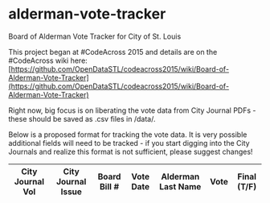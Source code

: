 # alderman-vote-tracker
Board of Alderman Vote Tracker for City of St. Louis

This project began at #CodeAcross 2015 and details are on the #CodeAcross wiki here: [https://github.com/OpenDataSTL/codeacross2015/wiki/Board-of-Alderman-Vote-Tracker](https://github.com/OpenDataSTL/codeacross2015/wiki/Board-of-Alderman-Vote-Tracker)

Right now, big focus is on liberating the vote data from City Journal PDFs - these should be saved as .csv files in /data/.

Below is a proposed format for tracking the vote data.  It is very possible additional fields will need to be tracked - if you start digging into the City Journals and realize this format is not sufficient, please suggest changes!

| City Journal Vol | City Journal Issue | Board Bill # | Vote Date | Alderman Last Name | Vote | Final (T/F) |
|------------------|--------------------|--------------|-----------|--------------------|------|-------------|
